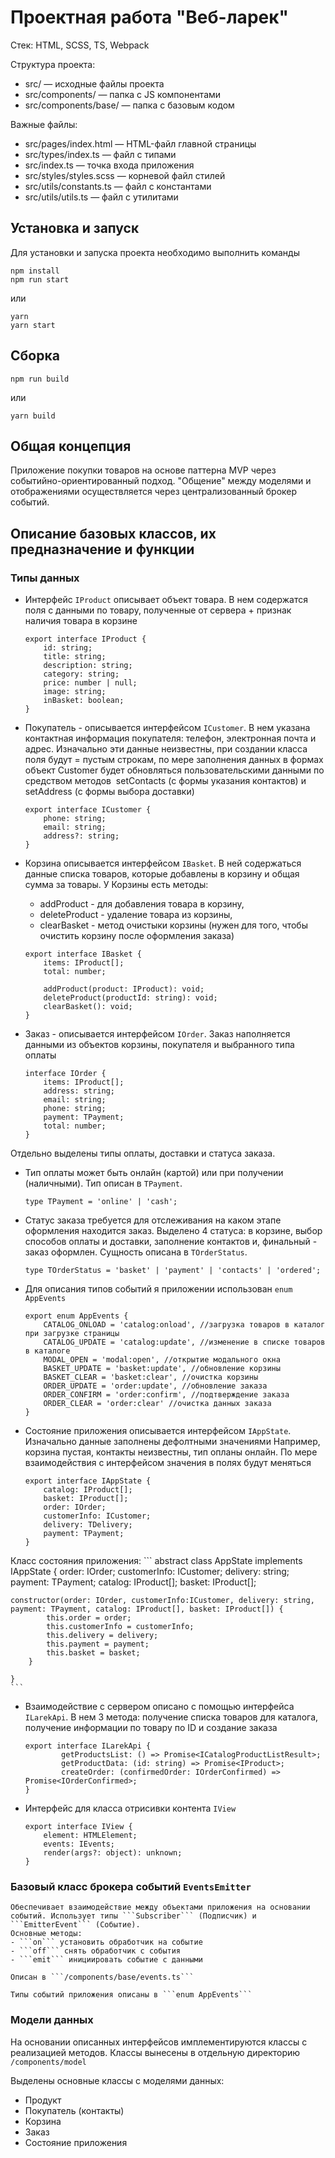 # Проектная работа "Веб-ларек"

Стек: HTML, SCSS, TS, Webpack

Структура проекта:
- src/ — исходные файлы проекта
- src/components/ — папка с JS компонентами
- src/components/base/ — папка с базовым кодом

Важные файлы:
- src/pages/index.html — HTML-файл главной страницы
- src/types/index.ts — файл с типами
- src/index.ts — точка входа приложения
- src/styles/styles.scss — корневой файл стилей
- src/utils/constants.ts — файл с константами
- src/utils/utils.ts — файл с утилитами

## Установка и запуск
Для установки и запуска проекта необходимо выполнить команды

```
npm install
npm run start
```

или

```
yarn
yarn start
```
## Сборка

```
npm run build
```

или

```
yarn build
```
## Общая концепция
Приложение покупки товаров на основе паттерна MVP через событийно-ориентированный подход. "Общение" между моделями и отображениями осуществляется через централизованный брокер событий. 

## Описание базовых классов, их предназначение и функции

### Типы данных

 - Интерфейс ```IProduct``` описывает объект товара. В нем содержатся поля с данными по товару, полученные от сервера + признак наличия товара в корзине

    ```
    export interface IProduct {
        id: string;
        title: string;
        description: string;
        category: string;
        price: number | null;
        image: string;
        inBasket: boolean;
    }

    ```

 - Покупатель - описывается интерфейсом ```ICustomer```. В нем указана контактная информация покупателя: телефон, электронная почта и адрес. Изначально эти данные неизвестны, при создании класса поля будут = пустым строкам, по мере заполнения данных в формах объект Customer будет обновляться пользовательскими данными по средством методов  setContacts (с формы указания контактов) и setAddress (с формы выбора доставки)

    ```
    export interface ICustomer {
        phone: string;
        email: string;
        address?: string;
    }
    ```

 - Корзина описывается интерфейсом ```IBasket```. В ней содержаться данные списка товаров, которые добавлены в корзину и общая сумма за товары. У Корзины есть методы:
    * addProduct - для добавления товара в корзину,
    * deleteProduct - удаление товара из корзины,
    * clearBasket - метод очистыки корзины (нужен для того, чтобы очистить корзину после оформления заказа)

    ```
    export interface IBasket {
        items: IProduct[];
        total: number;

        addProduct(product: IProduct): void;
        deleteProduct(productId: string): void;
        clearBasket(): void;
    }
    ```

 - Заказ - описывается интерфейсом ```IOrder```. Заказ наполняется данными из объектов корзины, покупателя и выбранного типа оплаты

    ```
    interface IOrder {
        items: IProduct[];
        address: string;
        email: string;
        phone: string;
        payment: TPayment;
        total: number;
    }   
    ```

 Отдельно выделены типы оплаты, доставки и статуса заказа.
 - Тип оплаты может быть онлайн (картой) или при получении (наличными). Тип описан в ```TPayment```.

    ```
    type TPayment = 'online' | 'cash';
    ```

 - Статус заказа требуется для отслеживания на каком этапе оформления находится заказ. Выделено 4 статуса: в корзине, выбор способов оплаты и доставки, заполнение контактов и, финальный - заказ оформлен. Сущность описана в ```TOrderStatus```.

    ```
    type TOrderStatus = 'basket' | 'payment' | 'contacts' | 'ordered';
    ```

 - Для описания типов событий я приложении использован ```enum AppEvents```

    ```
    export enum AppEvents {
        CATALOG_ONLOAD = 'catalog:onload', //загрузка товаров в каталог при загрузке страницы
        CATALOG_UPDATE = 'catalog:update', //изменение в списке товаров в каталоге
        MODAL_OPEN = 'modal:open', //открытие модального окна
        BASKET_UPDATE = 'basket:update', //обновление корзины
        BASKET_CLEAR = 'basket:clear', //очистка корзины
        ORDER_UPDATE = 'order:update', //обновление заказа
        ORDER_CONFIRM = 'order:confirm', //подтверждение заказа
        ORDER_CLEAR = 'order:clear' //очистка данных заказа
    }
    ```   

- Состояние приложения описывается интерфейсом ```IAppState```. Изначально данные заполнены дефолтными значениями
Например, корзина пустая, контакты неизвестны, тип опланы онлайн. По мере взаимодействия с интерфейсом значения в полях будут меняться 

    ```
    export interface IAppState {
        catalog: IProduct[];
        basket: IProduct[];
        order: IOrder;
        customerInfo: ICustomer;
        delivery: TDelivery;
        payment: TPayment;
    }
    ```

Класс состояния приложения:
    ```
    abstract class AppState implements IAppState {
	order: IOrder;
	customerInfo: ICustomer;
	delivery: string;
	payment: TPayment;
	catalog: IProduct[];
	basket: IProduct[];

	constructor(order: IOrder, customerInfo:ICustomer, delivery: string, payment: TPayment, catalog: IProduct[], basket: IProduct[]) {
            this.order = order;
            this.customerInfo = customerInfo;
            this.delivery = delivery;
            this.payment = payment;
            this.basket	= basket;
        }
	
    }
    ```

- Взаимодействие с сервером описано с помощью интерфейса ```ILarekApi```. В нем 3 метода: получение списка товаров для каталога, получение информации по товару по ID и создание заказа

    ```
    export interface ILarekApi {
            getProductsList: () => Promise<ICatalogProductListResult>;
            getProductData: (id: string) => Promise<IProduct>;
            createOrder: (confirmedOrder: IOrderConfirmed) => Promise<IOrderConfirmed>;
    }
    ```

- Интерфейс для класса отрисивки контента ```IView```
    ```
    export interface IView {
        element: HTMLElement;
        events: IEvents;
        render(args?: object): unknown;
    }
    ```


### Базовый класс брокера событий ```EventsEmitter```

    Обеспечивает взаимодействие между объектами приложения на основании событий. Использует типы ```Subscriber``` (Подписчик) и ```EmitterEvent``` (Событие). 
    Основные методы:
    - ```on``` установить обработчик на событие
    - ```off``` снять обработчик с события
    - ```emit``` инициировать событие с данными

    Описан в ```/components/base/events.ts```

    Типы событий приложения описаны в ```enum AppEvents```

### Модели данных
На основании описанных интерфейсов имплементируются классы с реализацией методов. Классы вынесены в отдельную директорию ```/components/model```

Выделены основные классы с моделями данных:
 - Продукт
 - Покупатель (контакты)
 - Корзина
 - Заказ
 - Состояние приложения
